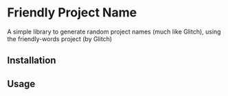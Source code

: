 # Friendly Project Name

A simple library to generate random project names (much like Glitch),
using the friendly-words project (by Glitch)

## Installation



## Usage

